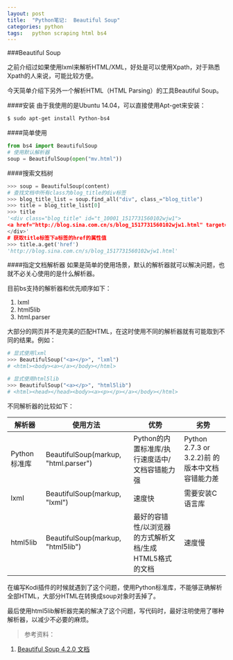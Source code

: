 ```yaml
---
layout: post
title:  "Python笔记:  Beautiful Soup"
categories: python
tags:   python scraping html bs4
---
```


###Beautiful Soup

之前介绍过如果使用lxml来解析HTML/XML，好处是可以使用Xpath，对于熟悉Xpath的人来说，可能比较方便。

今天简单介绍下另外一个解析HTML（HTML Parsing）的工具Beautiful Soup。

####安装 
由于我使用的是Ubuntu 14.04，可以直接使用Apt-get来安装：

```bash
$ sudo apt-get install Python-bs4
```


####简单使用

```python
from bs4 import BeautifulSoup
# 使用默认解析器
soup = BeautifulSoup(open("mv.html"))
```

####搜索文档树

```python
>>> soup = BeautifulSoup(content)
# 查找文档中所有class为blog_title的div标签
>>> blog_title_list = soup.find_all("div", class_="blog_title")
>>> title = blog_title_list[0]
>>> title
'<div class="blog_title" id="t_10001_1517731560102wjw1">
<a href="http://blog.sina.com.cn/s/blog_1517731560102wjw1.html" target="_blank">【日剧】《澄和堇/澄和薰》[单剧连载中]</a>
</div>'
# 获取title标签下a标签的href的属性值
>>> title.a.get('href')
'http://blog.sina.com.cn/s/blog_1517731560102wjw1.html'
```

####指定文档解析器
如果是简单的使用场景，默认的解析器就可以解决问题，也就不必关心使用的是什么解析器。

目前bs支持的解析器和优先顺序如下：

 1. lxml
 2. html5lib
 3. html.parser

大部分的网页并不是完美的匹配HTML，在这时使用不同的解析器就有可能取到不同的结果。例如：

```python
# 显式使用lxml
>>> BeautifulSoup("<a></p>", "lxml")
# <html><body><a></a></body></html>

# 显式使用html5lib
>>> BeautifulSoup("<a></p>", "html5lib")
# <html><head></head><body><a><p></p></a></body></html>
```

不同解析器的比较如下：

解析器     | 使用方法 | 优势 | 劣势
--------   | ------- | -----| ----
Python标准库 | BeautifulSoup(markup, "html.parser") |Python的内置标准库/执行速度适中/文档容错能力强 | Python 2.7.3 or 3.2.2)前 的版本中文档容错能力差
lxml | BeautifulSoup(markup, "lxml") |  速度快 | 需要安装C语言库
html5lib | BeautifulSoup(markup, "html5lib") | 最好的容错性/以浏览器的方式解析文档/生成HTML5格式的文档 | 速度慢

在编写Kodi插件的时候就遇到了这个问题，使用Python标准库，不能够正确解析全部HTML，大部分HTML在转换成soup对象时丢掉了。

最后使用html5lib解析器完美的解决了这个问题，写代码时，最好注明使用了哪种解析器，以减少不必要的麻烦。


>参考资料：
 1. [Beautiful Soup 4.2.0 文档](http://www.crummy.com/software/BeautifulSoup/bs4/doc/index.zh.html)
